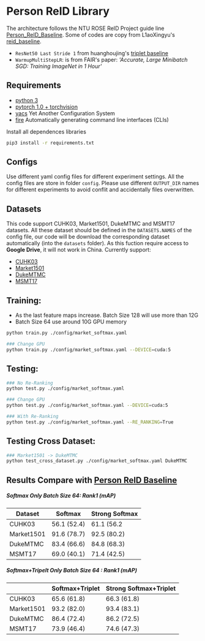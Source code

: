 # Person ReID Library
The architecture follows the NTU ROSE ReID Project guide line [Person_ReID_Baseline](https://github.com/LinShanify/Person_ReID_Baseline). Some of codes are copy from L1aoXingyu's [reid_baseline](https://github.com/L1aoXingyu/reid_baseline).

* `ResNet50 Last Stride 1` from huanghoujing's [triplet baseline](https://github.com/huanghoujing/person-reid-triplet-loss-baseline) 
* `WarmupMultiStepLR`: is from FAIR's paper: _'Accurate, Large Minibatch SGD: Training ImageNet in 1 Hour'_


## Requirements
- [python 3](https://www.python.org/downloads/)
- [pytorch 1.0 + torchvision](https://pytorch.org/)
- [yacs](https://github.com/rbgirshick/yacs) Yet Another Configuration System
- [fire](https://github.com/google/python-fire) Automatically generating command line interfaces (CLIs)

Install all dependences libraries
``` bash
pip3 install -r requirements.txt
```

## Configs

Use different yaml config files for different experiment settings. All the config files are store in folder `config`. Please use different `OUTPUT_DIR` names for different experiments to avoid conflit and accidentally files overwritten.


## Datasets
This code support CUHK03, Market1501, DukeMTMC and MSMT17 datasets. All these dataset should be defined in the `DATASETS.NAMES` of the config file, our code will be download the corresponding dataset automatically (into the `datasets` folder). As this fuction require access to __Google Drive__, it will not work in China. 
Currently support:
* [CUHK03](http://www.ee.cuhk.edu.hk/~xgwang/CUHK_identification.html)
* [Market1501](http://www.liangzheng.org/Project/project_reid.html)
* [DukeMTMC](https://github.com/layumi/DukeMTMC-reID_evaluation)
* [MSMT17](https://www.pkuvmc.com/publications/msmt17.html)

## Training:
* As the last feature maps increase. Batch Size 128 will use more than 12G
* Batch Size 64 use around 10G GPU memory
``` bash
python train.py ./config/market_softmax.yaml

### Change GPU
python train.py ./config/market_softmax.yaml --DEVICE=cuda:5
```

## Testing:
``` bash
### No Re-Ranking
python test.py ./config/market_softmax.yaml

### Change GPU
python test.py ./config/market_softmax.yaml --DEVICE=cuda:5

### With Re-Ranking
python test.py ./config/market_softmax.yaml --RE_RANKING=True
```

## Testing Cross Dataset:
``` bash
### Market1501 -> DukeMTMC
python test_cross_dataset.py ./config/market_softmax.yaml DukeMTMC
```

## Results Compare with [Person ReID Baseline](https://github.com/LinShanify/Person_ReID_Baseline)
##### Softmax Only Batch Size 64: Rank1 (mAP)

|Dataset     |    Softmax  |Strong Softmax|
|     ---    |     --      | --           |
| CUHK03     | 56.1 (52.4) | 61.1 (56.2   |
| Market1501 | 91.6 (78.7) | 92.5 (80.2)  |
| DukeMTMC   | 83.4 (66.6) | 84.8 (68.3)  |
| MSMT17     | 69.0 (40.1) | 71.4 (42.5)  |

##### Softmax+Tripelt Only Batch Size 64 : Rank1  (mAP)

|            |Softmax+Triplet| Strong Softmax+Triplet |
|     ---    |     --        | --                     |
| CUHK03     | 65.6 (61.8)   | 66.3 (61.8)            |
| Market1501 | 93.2 (82.0)   | 93.4 (83.1)            |
| DukeMTMC   | 86.4 (72.4)   | 86.2 (72.5)            |
| MSMT17     | 73.9 (46.4)   | 74.6 (47.3)            |

